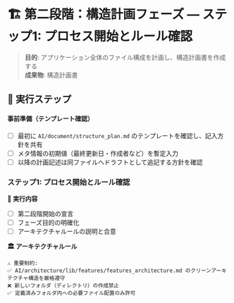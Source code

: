 # 🏗️ 第二段階：構造計画フェーズ — ステップ1: プロセス開始とルール確認

> **目的**: アプリケーション全体のファイル構成を計画し、構造計画書を作成する  
> **成果物**: 構造計画書

## 📝 実行ステップ

#### 事前準備（テンプレート確認）
- [ ] 最初に `AI/document/structure_plan.md` のテンプレートを確認し、記入方針を共有
- [ ] メタ情報の初期値（最終更新日・作成者など）を暫定入力
- [ ] 以降の計画記述は同ファイルへドラフトとして追記する方針を確認

### ステップ1: プロセス開始とルール確認

**🎯 実行内容**
- [ ] 第二段階開始の宣言
- [ ] フェーズ目的の明確化
- [ ] アーキテクチャルールの説明と合意

**🏛️ アーキテクチャルール**
```
⚠️ 重要制約:
✅ AI/architecture/lib/features/features_architecture.md のクリーンアーキテクチャ構造を厳格遵守
❌ 新しいフォルダ（ディレクトリ）の作成禁止
✅ 定義済みフォルダ内への必要ファイル配置のみ許可
```